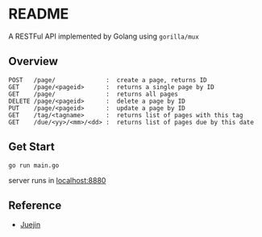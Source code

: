 # README

A RESTFul API implemented by Golang using `gorilla/mux`

## Overview
```
POST   /page/              :  create a page, returns ID
GET    /page/<pageid>      :  returns a single page by ID
GET    /page/              :  returns all pages
DELETE /page/<pageid>      :  delete a page by ID
PUT    /page/<pageid>      :  update a page by ID
GET    /tag/<tagname>      :  returns list of pages with this tag
GET    /due/<yy>/<mm>/<dd> :  returns list of pages due by this date
```

## Get Start

```shell
go run main.go
```

server runs in [localhost:8880](http://localhost:8880)

## Reference
- [Juejin](https://juejin.cn/post/7052931619962748958)
